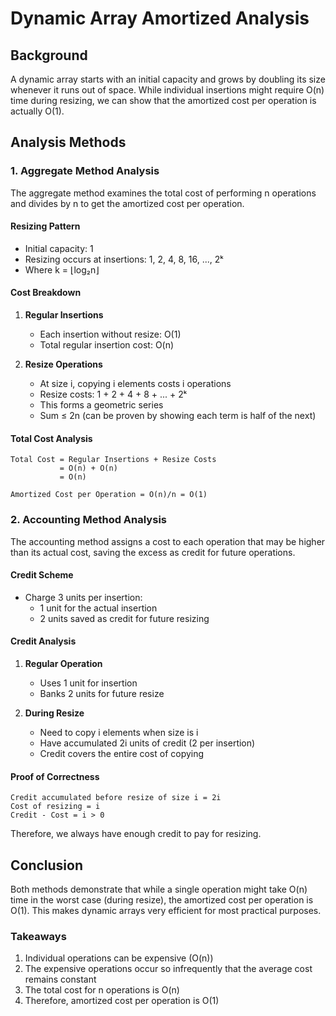 # Dynamic Array Amortized Analysis

## Background

A dynamic array starts with an initial capacity and grows by doubling its size whenever it runs out of space. While individual insertions might require O(n) time during resizing, we can show that the amortized cost per operation is actually O(1).

## Analysis Methods

### 1. Aggregate Method Analysis

The aggregate method examines the total cost of performing n operations and divides by n to get the amortized cost per operation.

#### Resizing Pattern
- Initial capacity: 1
- Resizing occurs at insertions: 1, 2, 4, 8, 16, ..., 2ᵏ
- Where k = ⌊log₂n⌋

#### Cost Breakdown
1. **Regular Insertions**
   - Each insertion without resize: O(1)
   - Total regular insertion cost: O(n)

2. **Resize Operations**
   - At size i, copying i elements costs i operations
   - Resize costs: 1 + 2 + 4 + 8 + ... + 2ᵏ
   - This forms a geometric series
   - Sum ≤ 2n (can be proven by showing each term is half of the next)

#### Total Cost Analysis
```
Total Cost = Regular Insertions + Resize Costs
           = O(n) + O(n)
           = O(n)

Amortized Cost per Operation = O(n)/n = O(1)
```

### 2. Accounting Method Analysis

The accounting method assigns a cost to each operation that may be higher than its actual cost, saving the excess as credit for future operations.

#### Credit Scheme
- Charge 3 units per insertion:
  * 1 unit for the actual insertion
  * 2 units saved as credit for future resizing

#### Credit Analysis
1. **Regular Operation**
   - Uses 1 unit for insertion
   - Banks 2 units for future resize

2. **During Resize**
   - Need to copy i elements when size is i
   - Have accumulated 2i units of credit (2 per insertion)
   - Credit covers the entire cost of copying

#### Proof of Correctness
```
Credit accumulated before resize of size i = 2i
Cost of resizing = i
Credit - Cost = i > 0
```

Therefore, we always have enough credit to pay for resizing.

## Conclusion

Both methods demonstrate that while a single operation might take O(n) time in the worst case (during resize), the amortized cost per operation is O(1). This makes dynamic arrays very efficient for most practical purposes.

### Takeaways
1. Individual operations can be expensive (O(n))
2. The expensive operations occur so infrequently that the average cost remains constant
3. The total cost for n operations is O(n)
4. Therefore, amortized cost per operation is O(1)
